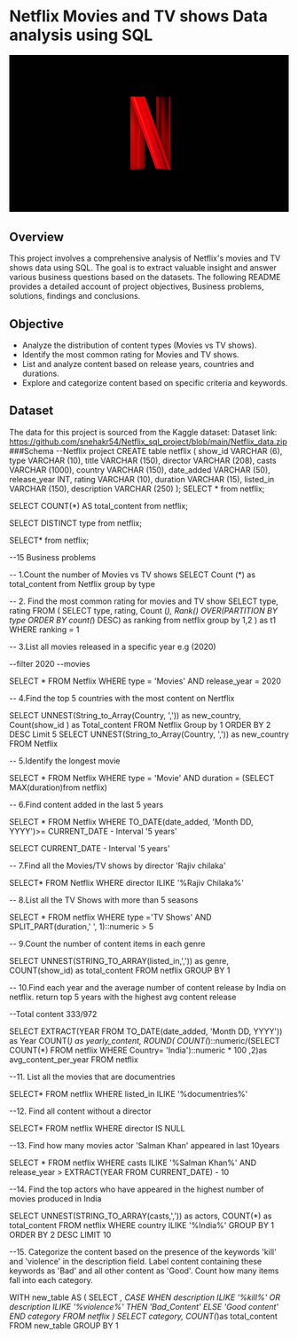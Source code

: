 # Netflix Movies and TV shows Data analysis using SQL

![Netflix Logo](https://github.com/snehakr54/Netflix_sql_project/blob/main/Netflix.jpg)

## Overview
This project involves a comprehensive analysis of Netflix's movies and TV shows data using SQL. The goal is to extract valuable insight and 
answer various business questions based on the datasets. The following README provides a detailed account of project objectives, Business 
problems, solutions, findings and conclusions.
## Objective
* Analyze the distribution of content types (Movies vs TV shows).
* Identify the most common rating for Movies and TV shows.
* List and analyze content based on release years, countries and durations.
* Explore and categorize content based on specific criteria and keywords.
## Dataset
The data for this project is sourced from the Kaggle dataset:
    Dataset link: https://github.com/snehakr54/Netflix_sql_project/blob/main/Netflix_data.zip
###Schema
--Netflix project
CREATE table netflix
(
show_id VARCHAR (6),
type	VARCHAR (10),
title   VARCHAR (150),
director VARCHAR (208),
casts VARCHAR (1000),
country	VARCHAR (150),
date_added VARCHAR (50),
release_year INT,
rating	 VARCHAR (10),
duration VARCHAR (15),
listed_in	VARCHAR (150),
description VARCHAR (250)
);
SELECT * from netflix;

SELECT 
COUNT(*) AS total_content
from netflix;

SELECT 
  DISTINCT type
from netflix;

SELECT* from netflix;

--15 Business problems

-- 1.Count the number of Movies vs TV shows
SELECT
  Count (*) as total_content
  from Netflix
  group by type

  -- 2. Find the most common rating for movies and TV show
  SELECT 
      type,
	  rating
  FROM
  (
      SELECT 
      type,
	  rating,
	  Count (*),
	  Rank() OVER(PARTITION BY type ORDER BY count(*) DESC) as ranking
   from netflix
   group by 1,2
) as t1
WHERE 
 ranking = 1

 -- 3.List all movies released in a specific year e.g (2020)

--filter 2020
--movies

SELECT * FROM Netflix
WHERE 
    type = 'Movies'
    AND
    release_year = 2020

-- 4.Find the top 5 countries with the most content on Nertflix

SELECT
     UNNEST(String_to_Array(Country, ',')) as new_country,
	 Count(show_id ) as Total_content
	 FROM Netflix
     Group by 1
	 ORDER BY 2 DESC
	 Limit  5
SELECT
     UNNEST(String_to_Array(Country, ',')) as new_country
	 FROM Netflix

-- 5.Identify the longest movie

SELECT * FROM Netflix
WHERE
    type = 'Movie'
	AND
	duration = (SELECT MAX(duration)from netflix)

-- 6.Find content added in the last 5 years

SELECT 
    *
FROM Netflix
WHERE 
    TO_DATE(date_added, 'Month DD, YYYY')>= CURRENT_DATE - Interval '5 years'

SELECT CURRENT_DATE - Interval '5 years'

-- 7.Find all the Movies/TV shows by director 'Rajiv chilaka'

SELECT* FROM Netflix
WHERE director ILIKE  '%Rajiv Chilaka%'

-- 8.List all the TV Shows with more than 5 seasons

SELECT 
     *
FROM netflix
WHERE 
     type ='TV Shows'
	 AND
	 SPLIT_PART(duration,' ', 1)::numeric > 5

-- 9.Count the number of content items in each genre

SELECT
     UNNEST(STRING_TO_ARRAY(listed_in,',')) as genre,
	 COUNT(show_id) as total_content
FROM netflix
GROUP BY 1

-- 10.Find each year and the average number of content release by India on netflix.
      return top 5 years with the highest avg content release

--Total content 333/972

SELECT 
     EXTRACT(YEAR FROM TO_DATE(date_added, 'Month DD, YYYY')) as Year
     COUNT(*) as yearly_content,
	 ROUND(
	 COUNT(*)::numeric/(SELECT COUNT(*) FROM netflix WHERE Country= 'India')::numeric * 100
	 ,2)as avg_content_per_year
FROM netflix

--11. List all the movies that are documentries

SELECT* FROM netflix
WHERE
    listed_in ILIKE '%documentries%'

--12. Find all content without a director

SELECT* FROM netflix
WHERE
    director IS NULL

--13. Find how many movies actor 'Salman Khan' appeared in last 10years

SELECT * FROM netflix
WHERE
    casts ILIKE '%Salman Khan%'
	AND
	release_year > EXTRACT(YEAR FROM CURRENT_DATE) - 10

--14. Find the top actors who have appeared in the highest number of movies produced in India

SELECT
UNNEST(STRING_TO_ARRAY(casts,',')) as actors,
COUNT(*) as total_content
FROM netflix
WHERE country ILIKE '%India%'
GROUP BY 1
ORDER BY 2 DESC
LIMIT 10

--15. Categorize the content based on the presence of the keywords 'kill' and 'violence' in the description field. Label content containing
      these keywords as 'Bad' and all other content as 'Good'. Count how many items fall into each category.

WITH new_table
AS
(
SELECT
*,
   CASE
   WHEN
      description ILIKE '%kill%' OR
	  description ILIKE '%violence%' THEN 'Bad_Content'
	  ELSE 'Good content'
	END category
FROM netflix
)
SELECT
     category,
	 COUNT(*)as total_content
FROM new_table
GROUP BY 1




   
  
